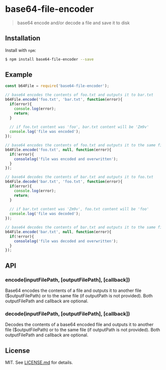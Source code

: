 base64-file-encoder
================
> base64 encode and/or decode a file and save it to disk


Installation
------------

Install with `npm`:

``` bash
$ npm install base64-file-encoder --save
```


Example
-------

``` js
const b64File = require('base64-file-encoder');

// base64 encodes the contents of foo.txt and outputs it to bar.txt
b64File.encode('foo.txt', 'bar.txt', function(error){
  if(error){
    console.log(error);
    return;
  }
  
  // if foo.txt content was 'foo', bar.txt content will be 'Zm9v'
  console.log('file was encoded');
});

// base64 encodes the contents of foo.txt and outputs it to the same file (i.e. overwrites it)
b64File.encode('foo.txt', null, function(error){
  if(!error){
    consolelog('file was encoded and overwritten');
  }
});

// base64 decodes the contents of bar.txt and outputs it to foo.txt
b64File.decode('bar.txt', 'foo.txt', function(error){
  if(error){
    console.log(error);
    return;
  }
  
  // if bar.txt content was 'Zm9v', foo.txt content will be 'foo'
  console.log('file was decoded');
});

// base64 decodes the contents of bar.txt and outputs it to the same file (i.e. overwrites it)
b64File.encode('bar.txt', null, function(error){
  if(!error){
    consolelog('file was decoded and overwritten');
  }
});
```


## API

### encode(inputFilePath, [outputFilePath], [callback])

Base64 encodes the contents of a file and outputs it to another file ($outputFilePath) or to the same file (if outputPath is not provided). Both outputFilePath and callback are optional.

### decode(inputFilePath, [outputFilePath], [callback])

Decodes the contents of a base64 encoded file and outputs it to another file ($outputFilePath) or to the same file (if outputPath is not provided). Both outputFilePath and callback are optional.


## License ##

MIT. See [LICENSE.md](http://github.com/AndersonMamede/base64-file-encoder/blob/master/LICENSE) for details.
